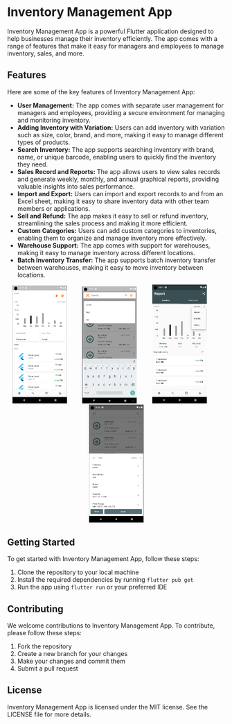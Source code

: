 # Inventory Management App

Inventory Management App is a powerful Flutter application designed to help businesses manage their
inventory efficiently. The app comes with a range of features that make it easy for managers and
employees to manage inventory, sales, and more.

## Features

Here are some of the key features of Inventory Management App:

- **User Management:** The app comes with separate user management for managers and employees,
  providing a secure environment for managing and monitoring inventory.
- **Adding Inventory with Variation:** Users can add inventory with variation such as size, color,
  brand, and more, making it easy to manage different types of products.
- **Search Inventory:** The app supports searching inventory with brand, name, or unique barcode,
  enabling users to quickly find the inventory they need.
- **Sales Record and Reports:** The app allows users to view sales records and generate weekly,
  monthly, and annual graphical reports, providing valuable insights into sales performance.
- **Import and Export:** Users can import and export records to and from an Excel sheet, making it
  easy to share inventory data with other team members or applications.
- **Sell and Refund:** The app makes it easy to sell or refund inventory, streamlining the sales
  process and making it more efficient.
- **Custom Categories:** Users can add custom categories to inventories, enabling them to organize
  and manage inventory more effectively.
- **Warehouse Support:** The app comes with support for warehouses, making it easy to manage
  inventory across different locations.
- **Batch Inventory Transfer:** The app supports batch inventory transfer between warehouses, making
  it easy to move inventory between locations.

<p align="center">
  <img alt="Light" src="./assets/screenshots/home.png" width="25%">
&nbsp; &nbsp; &nbsp; &nbsp;
  <img alt="Dark" src="./assets/screenshots/search.png" width="25%">
&nbsp; &nbsp; &nbsp; &nbsp;
  <img alt="Dark" src="./assets/screenshots/report.png" width="25%">
&nbsp; &nbsp; &nbsp; &nbsp;
  <img alt="Dark" src="./assets/screenshots/filter.png" width="25%">
</p>

## Getting Started

To get started with Inventory Management App, follow these steps:

1. Clone the repository to your local machine
2. Install the required dependencies by running `flutter pub get`
3. Run the app using `flutter run` or your preferred IDE

## Contributing

We welcome contributions to Inventory Management App. To contribute, please follow these steps:

1. Fork the repository
2. Create a new branch for your changes
3. Make your changes and commit them
4. Submit a pull request

## License

Inventory Management App is licensed under the MIT license. See the LICENSE file for more details.
